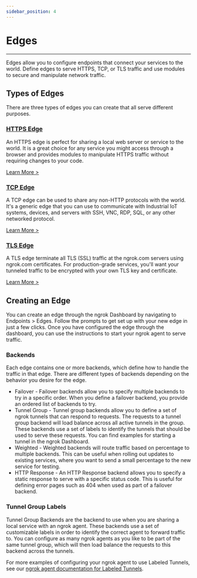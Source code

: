 ```yaml
---
sidebar_position: 4
---
```


# Edges
----------------

Edges allow you to configure endpoints that connect your services to the world. Define edges to serve HTTPS, TCP, or TLS traffic and use modules to secure and manipulate network traffic.

## Types of Edges

There are three types of edges you can create that all serve different purposes.

### [HTTPS Edge](https-edge)

An HTTPS edge is perfect for sharing a local web server or service to the world. It is a great choice for any service you might access through a browser and provides modules to manipulate HTTPS traffic without requiring changes to your code.

[Learn More >](https-edge)

### [TCP Edge](tcp-edge)

A TCP edge can be used to share any non-HTTP protocols with the world. It's a generic edge that you can use to communicate with Industrial IoT systems, devices, and servers with SSH, VNC, RDP, SQL, or any other networked protocol.

[Learn More >](tcp-edge)

### [TLS Edge](tls-edge)

A TLS edge terminate all TLS (SSL) traffic at the ngrok.com servers using ngrok.com certificates. For production-grade services, you'll want your tunneled traffic to be encrypted with your own TLS key and certificate.

[Learn More >](tls-edge)

## Creating an Edge

You can create an edge through the ngrok Dashboard by navigating to Endpoints > Edges. Follow the prompts to get set up with your new edge in just a few clicks. Once you have configured the edge through the dashboard, you can use the instructions to start your ngrok agent to serve traffic.

### Backends

Each edge contains one or more backends, which define how to handle the traffic in that edge. There are different types of backends depending on the behavior you desire for the edge.

*   Failover - Failover backends allow you to specify multiple backends to try in a specific order. When you define a failover backend, you provide an ordered list of backends to try.
*   Tunnel Group - Tunnel group backends allow you to define a set of ngrok tunnels that can respond to requests. The requests to a tunnel group backend will load balance across all active tunnels in the group. These backends use a set of labels to identify the tunnels that should be used to serve these requests. You can find examples for starting a tunnel in the ngrok Dashboard.
*   Weighted - Weighted backends will route traffic based on percentage to multiple backends. This can be useful when rolling out updates to existing services, where you want to send a small percentage to the new service for testing.
*   HTTP Response - An HTTP Response backend allows you to specify a static response to serve with a specific status code. This is useful for defining error pages such as 404 when used as part of a failover backend.

### Tunnel Group Labels

Tunnel Group Backends are the backend to use when you are sharing a local service with an ngrok agent. These backends use a set of customizable labels in order to identify the correct agent to forward traffic to. You can configure as many ngrok agents as you like to be part of the same tunnel group, which will then load balance the requests to this backend across the tunnels.

For more examples of configuring your ngrok agent to use Labeled Tunnels, see our [ngrok agent documentation for Labeled Tunnels](//ngrok.com/docs/ngrok-agent/ngrok#command-ngrok-tunnel).
